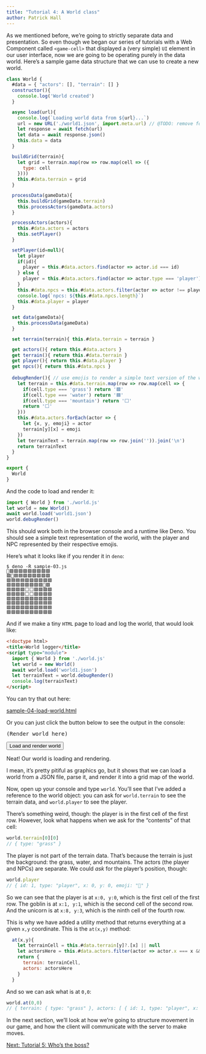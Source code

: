 ```yaml
---
title: "Tutorial 4: A World class"
author: Patrick Hall
---
```


As we mentioned before, we’re going to strictly separate data and presentation. So even though we began our series of tutorials with a Web Component called `<game-cell>` that displayed a (very simple) `UI` element in our user interface, now we are going to be operating purely in the data world. Here’s a sample game data structure that we can use to create a new world.


```javascript
class World {
  #data = { "actors": [], "terrain": [] }
  constructor(){
    console.log('World created')
  }

  async load(url){
    console.log(`Loading world data from ${url}...`)
    url = new URL('./world1.json', import.meta.url) // @TODO: remove for production
    let response = await fetch(url)
    let data = await response.json()
    this.data = data
  }

  buildGrid(terrain){
    let grid = terrain.map(row => row.map(cell => ({
      type: cell
    })))
    this.#data.terrain = grid
  }

  processData(gameData){
    this.buildGrid(gameData.terrain)
    this.processActors(gameData.actors)
  }

  processActors(actors){
    this.#data.actors = actors
    this.setPlayer()
  }

  setPlayer(id=null){
    let player
    if(id){
      player = this.#data.actors.find(actor => actor.id === id)
    } else {
      player = this.#data.actors.find(actor => actor.type === 'player')
    }
    this.#data.npcs = this.#data.actors.filter(actor => actor !== player)
    console.log(`npcs: ${this.#data.npcs.length}`)
    this.#data.player = player
  }

  set data(gameData){
    this.processData(gameData)
  }

  set terrain(terrain){ this.#data.terrain = terrain }

  get actors(){ return this.#data.actors }
  get terrain(){ return this.#data.terrain }
  get player(){ return this.#data.player }
  get npcs(){ return this.#data.npcs }
  
  debugRender(){ // use emojis to render a simple text version of the world
    let terrain = this.#data.terrain.map(row => row.map(cell => {
      if(cell.type === 'grass') return '🟩'
      if(cell.type === 'water') return '🟦'
      if(cell.type === 'mountain') return '⬜'
      return '⬜'
    }))
    this.#data.actors.forEach(actor => {
      let {x, y, emoji} = actor
      terrain[y][x] = emoji
    })
    let terrainText = terrain.map(row => row.join('')).join('\n')
    return terrainText
  }
}

export {
  World
}
```

And the code to load and render it:

```javascript
import { World } from './world.js'
let world = new World()
await world.load('world1.json')
world.debugRender()
```

This should work both in the browser console and a runtime like Deno. You should see a simple text representation of the world, with the player and NPC represented by their respective emojis.

Here’s what it looks like if you render it in `deno`:

```
$ deno -R sample-03.js
👤🟩🟩🟩🟩🟩🟩🟩🟩🟩
🟩👺🟦🟦🟩🟩🟩🟩🟩🟩
🟩🟦🟦🟦🟩🟩🟩🟩🟩🟩
🟩🟩🟩🟩🟩🟩🟩🟩🦄🟩
🟩🟩🟩🟩⬜⬜🟩🟩🟩🟩
🟩🟩🟩🟩⬜⬜🟩🟩🟩🟩
🟩🟩🟩🟩🟩🟩🟩🟩🟩🟩
🟩🟩🟩🟩🟩🟩🟩🟦🟦🟦
🟩🟩🟩🟩🟩🟩🟩🟦🟦🟦
🟩🟩🟩🟩🟩🟩🟩🟩🟩🟩
```

And if we make a tiny `HTML` page to load and log the world, that would look like:


```html
<!doctype html>
<title>World logger</title>
<script type="module">
  import { World } from './world.js'
  let world = new World()
  await world.load('world1.json')
  let terrainText = world.debugRender()
  console.log(terrainText)
</script>
```

You can try that out here:

<a href="sample-04-load-world.html" target="_blank">sample-04-load-world.html</a>

Or you can just click the button below to see the output in the console:

<style>
  pre {
    line-height:1;  
  }
</style>

<pre id="world-display">(Render world here)</pre>
<button id="load-world">Load and render world</button>

<script type="module">
  import { World } from './world.js'
  let world = new World()
  window.world = world
  await world.load('world1.json')
  
  let button = document.querySelector('#load-world')
  let pre = document.querySelector('#world-display')
  button.addEventListener('click', async () => {
    let terrainText = world.debugRender()
    pre.textContent = terrainText
  })
</script>


Neat! Our world is loading and rendering. 

I mean, it’s pretty pitiful as graphics go, but it shows that we can load a world from a JSON file, parse it, and render it into a grid map of the world. 

Now, open up your console and type `world`. You’ll see that I’ve added a reference to the world object: you can ask for `world.terrain` to see the terrain data, and `world.player` to see the player. 

There’s something weird, though: the player is in the first cell of the first row. However, look what happens when we ask for the “contents” of that cell:

```javascript
world.terrain[0][0]
// { type: "grass" }
```

The player is not part of the terrain data. That’s because the terrain is just the background: the grass, water, and mountains. The actors (the player and NPCs) are separate. We could _ask_ for the player’s position, though:

```javascript
world.player
// { id: 1, type: "player", x: 0, y: 0, emoji: "🧝" }
```

So we can see that the player is at `x:0, y:0`, which is the first cell of the first row. The goblin is at `x:1, y:1`, which is the second cell of the second row. And the unicorn is at `x:8, y:3`, which is the ninth cell of the fourth row.

This is why we have added a utility method that returns everything at a given `x,y` coordinate. This is the `at(x,y)` method:

```javascript
  at(x,y){
    let terrainCell = this.#data.terrain[y]?.[x] || null
    let actorsHere = this.#data.actors.filter(actor => actor.x === x && actor.y === y)
    return {
      terrain: terrainCell,
      actors: actorsHere
    }
  }
```

And so we can ask what is at `0,0`:

```javascript
world.at(0,0)
// { terrain: { type: "grass" }, actors: [ { id: 1, type: "player", x: 0, y: 0, emoji: "🧝" } ] }
```


In the next section, we’ll look at how we’re going to structure movement in our game, and how the client will communicate with the server to make moves.

<a href="5.html">Next: Tutorial 5: Who’s the boss?</a>